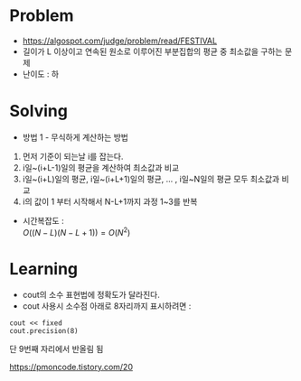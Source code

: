 # Problem
* https://algospot.com/judge/problem/read/FESTIVAL
* 길이가 L 이상이고 연속된 원소로 이루어진 부분집합의 평균 중 최소값을 구하는 문제
* 난이도 : 하

# Solving

* 방법 1 - 무식하게 계산하는 방법
1. 먼저 기준이 되는날 i를 잡는다.
2. i일~(i+L-1)일의 평균을 계산하여 최소값과 비교
3. i일~(i+L)일의 평균, i일~(i+L+1)일의 평균, ... , i일~N일의 평균 모두 최소값과 비교
4. i의 값이 1 부터 시작해서 N-L+1까지 과정 1~3를 반복

* 시간복잡도 :    
$O((N-L)(N-L+1))=O(N^2)$

# Learning

* cout의 소수 표현법에 정확도가 달라진다.
* cout 사용시 소수점 아래로 8자리까지 표시하려면 :   
```
cout << fixed 
cout.precision(8)
```
단 9번째 자리에서 반올림 됨

https://pmoncode.tistory.com/20
